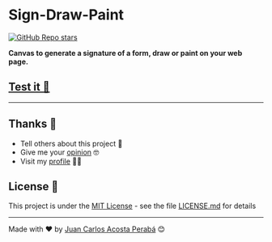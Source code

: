 # Sign-Draw-Paint

[![GitHub Repo stars](https://img.shields.io/github/stars/JuanCarlosAcostaPeraba/Sign-Draw-Paint?style=social)](https://github.com/JuanCarlosAcostaPeraba/Sign-Draw-Paint)

**Canvas to generate a signature of a form, draw or paint on your web page.**

## [Test it 📝](https://juancarlosacostaperaba.github.io/Sign-Draw-Paint/)

---

## Thanks 🎁

-   Tell others about this project 📢
-   Give me your [opinion](https://twitter.com/JuanSerberoCode) 🤓
-   Visit my [profile](https://github.com/JuanCarlosAcostaPeraba) 🙋‍♂️

## License 📄

This project is under the [MIT License](https://opensource.org/licenses/MIT) - see the file [LICENSE.md](LICENSE.md) for details

---

Made with ❤️ by [Juan Carlos Acosta Perabá](https://github.com/JuanCarlosAcostaPeraba) 😊
